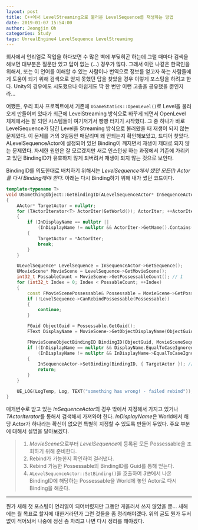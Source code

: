 ```yaml
---
layout: post
title: C++에서 LevelStreaming으로 불러온 LevelSequence를 재생하는 방법
date: 2019-01-07 15:54:00
author: Jeongjin Oh
categories: Study
tags: UnrealEngine4 LevelSequence LevelStreaming
---
```


회사에서 언리얼로 작업을 하다보면 수 많은 벽에 부딪히곤 하는데 그럴 때마다 검색을 해보면 대부분은 질문만 있고 답이 없는 (...) 경우가 많다. 그래서 이런 나같은 한국인을 위해서, 또는 이 언어를 이해할 수 있는 사람이나 번역으로 정보를 얻고자 하는 사람들에게 도움이 되기 위해 검색으로 얻지 못했던 답을 찾았을 경우 이렇게 포스팅을 하려고 한다. Unity의 경우에도 시도했으나 아쉽게도 딱 한 번만 이런 고충을 공유했을 뿐인지라...

어쨌든, 우리 회사 프로젝트에서 기존에 `UGameStatics::OpenLevel()`로 Level을 불러오게 만들어져 있다가 최근에 LevelStreaming 방식으로 바꾸게 되면서 OpenLevel 체제에서는 잘 되던 시스템들이 여기저기서 빵빵 터지기 시작했다. 그 중 하나가 바로 LevelSequence가 담긴 Level을 Streaming 방식으로 불러왔을 때 재생이 되지 않는 문제였다. 이 문제를 거의 3일동안 매달리며 왜 안되는지 확인해보았고, 드디어 찾았다. ALevelSequenceActor에 설정되어 있던 Binding이 깨지면서 재생이 제대로 되지 않는 문제였다. 자세한 원인은 잘 모르겠지만 새로 인스턴싱 하는 과정에서 기존에 가리키고 있던 BindingID가 유효하지 않게 되버려서 재생이 되지 않는 것으로 보인다.

BindingID를 의도한대로 배치하기 위해서는 *LevelSequence에서 썼던 모든(!) Actor를 다시 Binding해야 한다*. 아래는 다시 Binding하기 위해 내가 썼던 코드이다.

```cpp
template<typename T>
void USomethingObject::GetBindingID(ALevelSequenceActor* InSequenceActor, FText* InDisplayName)
{
	AActor* TargetActor = nullptr;
	for (TActorIterator<T> ActorIter(GetWorld()); ActorIter; ++ActorIter)
	{
		if (InDisplayName == nullptr ||
			(InDisplayName != nullptr && ActorIter->GetName().Contains(InDisplayName->ToString())))
		{
			TargetActor = *ActorIter;
			break;
		}
	}

	ULevelSequence* LevelSequence = InSequenceActor->GetSequence();
	UMovieScene* MovieScene = LevelSequence->GetMovieScene();
	int32_t PossableCount = MovieScene->GetPossessableCount(); // 1
	for (int32_t Index = 0; Index < PossableCount; ++Index)
	{
		const FMovieScenePossessable& Possessable = MovieScene->GetPossessable(Index); // 2
		if (!LevelSequence->CanRebindPossessable(Possessable))
		{
			continue;
		}

		FGuid ObjectGuid = Possessable.GetGuid();
		FText DisplayName = MovieScene->GetObjectDisplayName(ObjectGuid);

		FMovieSceneObjectBindingID BindingID(ObjectGuid, MovieSceneSequenceID::Root); // 3
		if ((InDisplayName == nullptr && DisplayName.EqualToCaseIgnored(FText::FromString(TargetActor->GetActorLabel()))) ||
			(InDisplayName != nullptr && InDisplayName->EqualToCaseIgnored(DisplayName)))
		{
			InSequenceActor->SetBinding(BindingID, { TargetActor }); // 4
			return;
		}
	}

	UE_LOG(LogTemp, Log, TEXT("something has wrong! - failed rebind"));
}
```

매개변수로 받고 있는 *InSequenceActor*의 경우 밖에서 지정해서 가지고 있거나 *TActorIterator*를 통해서 검색해서 가져와야 한다. *InDisplayName*은 World에서 해당 Actor가 하나라는 확신이 없으면 특별히 지정할 수 있도록 만들어 두었다. 주요 부분에 대해서 설명을 달아보겠다.

> 1. *MovieScene*으로부터 *LevelSequence*에 등록된 모든 Possessable을 조회하기 위해 준비한다.
> 2. Rebind가 가능한지 확인하여 걸러낸다.
> 3. Rebind 가능한 Possessable의 BindingID를 Guid를 통해 얻는다.
> 4. `ALevelSequenceActor::SetBinding()`을 호출하여 *3번*에서 나온 BindingID에 해당하는 Possessable을 World에 놓인 Actor로 다시 Binding을 해준다.

---

뭔가 새해 첫 포스팅이 언리얼이 되어버렸지만 그동안 게을러서 쓰지 않았을 뿐... 새해에는 뭘 목표로 할지에 대한거라던가 그런 것들을 좀 정리해야겠다. 위의 글도 뭔가 두서없이 적어놔서 나중에 정신 좀 차리고 나면 다시 정리를 해야겠다.